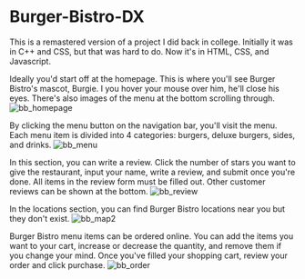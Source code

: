 # Burger-Bistro-DX

This is a remastered version of a project I did back in college. Initially it was in C++ and CSS, but that was hard to do. Now it's in HTML, CSS, and Javascript.

Ideally you'd start off at the homepage. This is where you'll see Burger Bistro's mascot, Burgie. I you hover your mouse over him, he'll close his eyes. There's also images of the menu at the bottom scrolling through.
![bb_homepage](https://user-images.githubusercontent.com/42824199/231870335-68c17c20-e151-40b9-b874-e70ca4ef1050.gif)

By clicking the menu button on the navigation bar, you'll visit the menu. Each menu item is divided into 4 categories: burgers, deluxe burgers, sides, and drinks. 
![bb_menu](https://user-images.githubusercontent.com/42824199/231870393-25b08f79-d6e4-48b0-9d0c-b27516fcb1b9.gif)

In this section, you can write a review. Click the number of stars you want to give the restaurant, input your name, write a review, and submit once you're done. All items in the review form must be filled out. Other customer reviews can be shown at the bottom.
![bb_review](https://user-images.githubusercontent.com/42824199/231870460-23689950-a740-4223-9cfa-17002fb01c3d.gif)

In the locations section, you can find Burger Bistro locations near you but they don't exist.
![bb_map2](https://user-images.githubusercontent.com/42824199/231870812-378213dd-efa3-4598-b898-020697627c2e.PNG)

Burger Bistro menu items can be ordered online. You can add the items you want to your cart, increase or decrease the quantity, and remove them if you change your mind. Once you've filled your shopping cart, review your order and click purchase.
![bb_order](https://user-images.githubusercontent.com/42824199/231870475-91d626f5-177e-4f0e-aa62-0b5c027b766f.gif)
